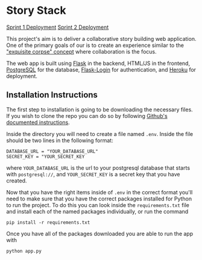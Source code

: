 # Story Stack

[Sprint 1 Deployment](https://story-stack-gsu.herokuapp.com/)
[Sprint 2 Deployment](https://gsu-story-stack.herokuapp.com)

This project's aim is to deliver a collaborative story building web application. One of the primary goals of our is to create an experience similar to the ["exquisite corpse" concept](https://en.wikipedia.org/wiki/Exquisite_corpse) where collaboration is the focus.

The web app is built using [Flask](https://flask.palletsprojects.com/) in the backend, HTML/JS in the frontend, [PostgreSQL](https://www.postgresql.org/) for the database, [Flask-Login](https://flask-login.readthedocs.io/en/latest/) for authentication, and [Heroku](https://www.heroku.com/) for deployment.

## Installation Instructions

The first step to installation is going to be downloading the necessary files. If you wish to clone the repo you can do so by following [Github's documented instructions](https://docs.github.com/en/repositories/creating-and-managing-repositories/cloning-a-repository).

Inside the directory you will need to create a file named `.env`. Inside the file should be two lines in the following format:

```text
DATABASE_URL = "YOUR_DATABASE_URL"
SECRET_KEY = "YOUR_SECRET_KEY
```

where ```YOUR_DATABASE_URL``` is the url to your postgresql database that starts with ```postgresql://```, and ```YOUR_SECRET_KEY``` is a secret key that you have created.

Now that you have the right items inside of `.env` in the correct format you'll need to make sure that you have the correct packages installed for Python to run the project. To do this you can look inside the `requirements.txt` file and install each of the named packages individually, or run the command

```pip install -r requirements.txt```

Once you have all of the packages downloaded you are able to run the app with

```python app.py```
